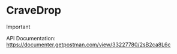 # CraveDrop

> [!IMPORTANT]
> API Documentation: https://documenter.getpostman.com/view/33227780/2sB2ca8L6c